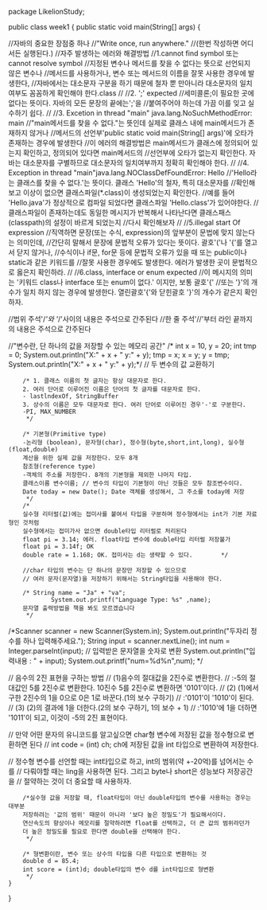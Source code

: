 package LikelionStudy;



public class week1 {
    public static void main(String[] args) {

//자바의 중요한 장점중 하나
//"Write once, run anywhere."
//(한번 작성하면 어디서든 실행된다.)
//자주 발생하는 에러와 해결방법
//1.cannot find symbol 또는 cannot resolve symbol
//지정된 변수나 메서드를 찾을 수 없다는 뜻으로 선언되지 않은 변수나
//메서드를 사용하거나, 변수 또는 메서드의 이름을 잘못 사용한 경우에 발생한다,
//자바에서는 대소문자 구분을 하기 때문에 철자 뿐 만아니라 대소문자의 일치여부도 꼼꼼하게 확인해야 한다.class
//
//2. ';' expected
//세미콜론;이 필요한 곳에 없다는 뜻이다. 자바의 모든 문장의 끝에는';'을
//붙여주어야 하는데 가끔 이를 잊고 실수하기 쉽다.
//
//3. Excetion in thread "main" java.lang.NoSuchMethodError: main
//"main메서드를 찾을 수 없다."는 뜻인데 실제로 클래스 내에 main메서드가 존재하지 않거나
//메서드의 선언부'public static void main(String[] args)'에 오타가 존재하는 경우에 발생한다
//이 에러의 해결방법은 main메서드가 클래스에 정의되어 있는지 확인하고, 정의되어 있다면 main메서드의
//선언부에 오타가 없는지 확인한다. 자바는 대소문자를 구별하므로 대소문자의 일치여부까지 정확히 확인해야 한다.
//
//4. Exception in thread "main"java.lang.NOClassDefFoundError: Hello
//'Hello라는 클래스를 찾을 수 없다.'는 뜻이다. 클래스 'Hello'의 철자, 특히 대소문자를
//확인해보고 이상이 없으면 클래스파일(*.class)이 생성되었는지 확인한다.
//예를 들어 'Hello.java'가 정상적으로 컴파일 되었다면 클래스파일 'Hello.class'가 있어야한다.
//클래스파일이 존재하는데도 동일한 메시지가 반복해서 나타난다면 클래스패스(classpath)의 설정이 바르게 되었는지
//다시 확인해보자
//
//5.illegal start Of expression
//직역하면 문장(또는 수식, expression)의 앞부분이 문법에 맞지 않는다는 의미인데,
//간단히 말해서 문장에 문법적 오류가 있다는 뜻이다. 괄호'('나 '{'를 열고서 닫지 않거나,
//수식이나 if문, for문 등에 문법적 오류가 있을 때 또는 public이나 static과 같은 키워드를
//잘못 사용한 경우에도 발생한다. 에러가 발생한 곳이 문법적으로 옳은지 확인하라.
//
//6.class, interface or enum expected
//이 메시지의 의미는 '키워드 class나 interface 또는 enum이 없다.' 이지만, 보통 괄호'{'
//또는 '}'의 개수가 일치 하지 않는 경우에 발생한다. 열린괄호'{'와 닫힌괄호 '}'의 개수가 같은지 확인하자.

//범위 주석'/*'와 '*/'사이의 내용은 주석으로 간주된다
//한 줄 주석'//'부터 라인 끝까지의 내용은 주석으로 간주된다

//"변수란, 단 하나의 값을 저장할 수 있는 메모리 공간"
 /*       int x = 10, y = 20;
        int tmp = 0;
        System.out.println("X:" + x + " y:" + y);
        tmp = x;
        x = y;
        y = tmp;
        System.out.println("X:" + x + " y:" + y);*/
        // 두 변수의 값 교환하기


        /* 1. 클래스 이름의 첫 글자는 항상 대문자로 한다.
        2. 여러 단어로 이루어진 이름은 단어의 첫 글자를 대문자로 한다.
        - lastlndexOf, StringBuffer
        3. 상수의 이름은 모두 대문자로 한다. 여러 단어로 이루어진 경우'-'로 구분한다.
        -PI, MAX_NUMBER
         */

        /* 기본형(Primitive type)
        -논리형 (boolean), 문자형(char), 정수형(byte,short,int,long), 실수형(float,double)
        계산을 위한 실제 값을 저장한다. 모두 8개
        참조형(reference type)
        -객체의 주소를 저장한다. 8개의 기본형을 제외한 나머지 타입.
        클래스이름 변수이름; // 변수의 타입이 기본형이 아닌 것들은 모두 참조변수이다.
        Date today = new Date(); Date 객체를 생성해서, 그 주소를 today에 저장
         */
        /*
        실수형 리터럴(값)에는 접미사를 붙여서 타입을 구분하며 정수형에서는 int가 기본 자료형인 것처럼
        실수형에서는 접미가사 없으면 double타입 리터럴로 처리된다
        float pi = 3.14; 에러. float타입 변수에 double타입 리터럴 저장불가
        float pi = 3.14f; OK
        double rate = 1.168; OK. 접미사는 d는 생략할 수 있다.        */

        //char 타입의 변수는 단 하나의 문장만 저장할 수 있으므로
        // 여러 문자(문자열)을 저장하기 위해서는 String타입을 사용해야 한다.

        /* String name = "Ja" + "va";
                System.out.printf("Language Type: %s" ,name);
        문자열 출력방법을 책을 봐도 모르겠습니다
         */
/*Scanner scanner = new Scanner(System.in);
 System.out.println("두자리 정수를 하나 입력해주세요.");
 String input = scanner.nextLine();
 int num = Integer.parseInt(input); // 입력받은 문자열을 숫자로 변환
        System.out.println("입력내용 : " + input);
        System.out.printf("num=%d%n",num); */


//        음수의 2진 표현을 구하는 방법
//        (1)음수의 절대값을 2진수로 변환한다.
//        :-5의 절대값인 5를 2진수로 변환한다. 10진수 5를 2진수로 변환하면 '0101'이다.
//        (2) (1)에서 구한 2진수의 1을 0으로 0은 1로 바꾼다.(1의 보수 구하기)
//        :'0101'이 '1010'이 된다.
//        (3) (2)의 결과에 1을 더한다.(2의 보수 구하기, 1의 보수 + 1)
//        :'1010'에 1을 더하면 '1011'이 되고, 이것이 -5의 2진 표현이다.

//        만약 어떤 문자의 유니코드를 알고싶으면 char형 변수에 저장된 값을 정수형으로 변환하면 된다
//        int code = (int) ch; ch에 저장된 값을 int 타입으로 변환하여 저장한다.

//        정수형 변수를 선언할 때는 int타입으로 하고, int의 범위(약 +-20억)를 넘어서는 수를
//        다뤄야할 때는 ling을 사용하면 된다. 그리고 byte나 short은 성능보다 저장공간을
//        절약하는 것이 더 중요할 때 사용하자.

        /*실수형 값을 저장할 때, float타입이 아닌 double타입의 변수를 사용하는 경우는 대부분
        저장하려는 '값의 범위' 때문이 아니라 '보다 높은 정밀도'가 필요해서이다.
        연산속도의 향상이나 메모리를 절약하려면 float를 선택하고, 더 큰 값의 범위라던가
        더 높은 정밀도를 필요로 한다면 double을 선택해야 한다.
         */

        /* 형변환이란, 변수 또는 상수의 타입을 다른 타입으로 변환하는 것
        double d = 85.4;
        int score = (int)d; double타입의 변수 d를 int타입으로 형변환
         */
    }
}

